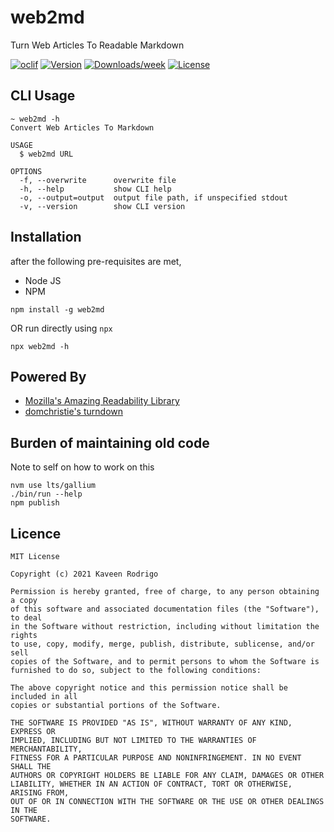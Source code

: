 web2md
======

Turn Web Articles To Readable Markdown

[![oclif](https://img.shields.io/badge/cli-oclif-brightgreen.svg)](https://oclif.io)
[![Version](https://img.shields.io/npm/v/web2md.svg)](https://npmjs.org/package/web2md)
[![Downloads/week](https://img.shields.io/npm/dw/web2md.svg)](https://npmjs.org/package/web2md)
[![License](https://img.shields.io/npm/l/web2md.svg)](https://github.com/kaveenr/web2md/blob/master/package.json)

## CLI Usage
```
~ web2md -h 
Convert Web Articles To Markdown

USAGE
  $ web2md URL

OPTIONS
  -f, --overwrite      overwrite file
  -h, --help           show CLI help
  -o, --output=output  output file path, if unspecified stdout
  -v, --version        show CLI version
```

## Installation

after the following pre-requisites are met, 
- Node JS
- NPM

```
npm install -g web2md
```
OR run directly using `npx`
```
npx web2md -h
```

## Powered By
- [Mozilla's Amazing Readability Library](https://github.com/mozilla/readability)
- [domchristie's turndown](https://github.com/domchristie/turndown)

## Burden of maintaining old code

Note to self on how to work on this

```
nvm use lts/gallium
./bin/run --help
npm publish
```


## Licence

```
MIT License

Copyright (c) 2021 Kaveen Rodrigo

Permission is hereby granted, free of charge, to any person obtaining a copy
of this software and associated documentation files (the "Software"), to deal
in the Software without restriction, including without limitation the rights
to use, copy, modify, merge, publish, distribute, sublicense, and/or sell
copies of the Software, and to permit persons to whom the Software is
furnished to do so, subject to the following conditions:

The above copyright notice and this permission notice shall be included in all
copies or substantial portions of the Software.

THE SOFTWARE IS PROVIDED "AS IS", WITHOUT WARRANTY OF ANY KIND, EXPRESS OR
IMPLIED, INCLUDING BUT NOT LIMITED TO THE WARRANTIES OF MERCHANTABILITY,
FITNESS FOR A PARTICULAR PURPOSE AND NONINFRINGEMENT. IN NO EVENT SHALL THE
AUTHORS OR COPYRIGHT HOLDERS BE LIABLE FOR ANY CLAIM, DAMAGES OR OTHER
LIABILITY, WHETHER IN AN ACTION OF CONTRACT, TORT OR OTHERWISE, ARISING FROM,
OUT OF OR IN CONNECTION WITH THE SOFTWARE OR THE USE OR OTHER DEALINGS IN THE
SOFTWARE.
```
